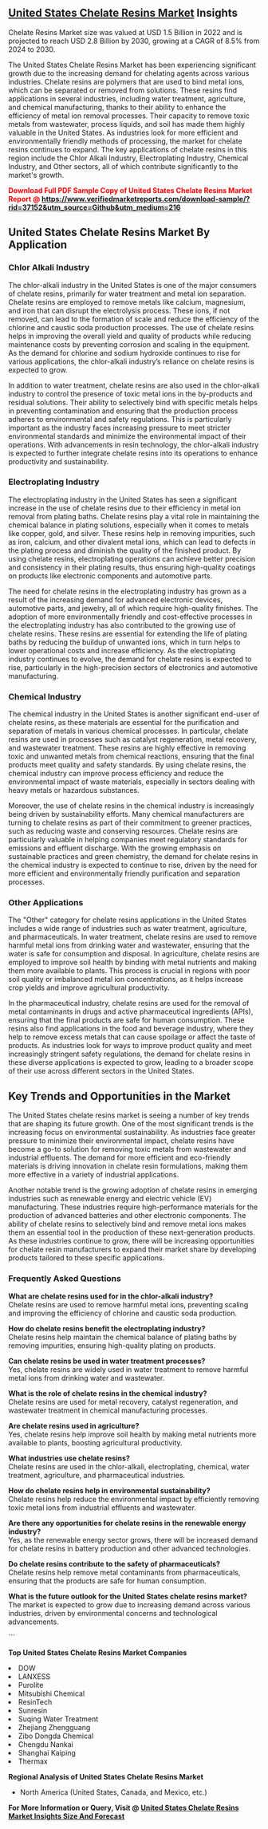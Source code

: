 <h2><a href="https://www.verifiedmarketreports.com/download-sample/?rid=37152&amp;utm_source=Github&amp;utm_medium=216" target="_blank">United States Chelate Resins Market</a> Insights</h2><p>Chelate Resins Market size was valued at USD 1.5 Billion in 2022 and is projected to reach USD 2.8 Billion by 2030, growing at a CAGR of 8.5% from 2024 to 2030.</p><p><p>The United States Chelate Resins Market has been experiencing significant growth due to the increasing demand for chelating agents across various industries. Chelate resins are polymers that are used to bind metal ions, which can be separated or removed from solutions. These resins find applications in several industries, including water treatment, agriculture, and chemical manufacturing, thanks to their ability to enhance the efficiency of metal ion removal processes. Their capacity to remove toxic metals from wastewater, process liquids, and soil has made them highly valuable in the United States. As industries look for more efficient and environmentally friendly methods of processing, the market for chelate resins continues to expand. The key applications of chelate resins in this region include the Chlor Alkali Industry, Electroplating Industry, Chemical Industry, and Other sectors, all of which contribute significantly to the market's growth.</p><p><strong><p><span class=""><span style="color: #ff0000;"><strong>Download Full PDF Sample Copy of United States Chelate Resins Market Report</strong> @ </span><a href="https://www.verifiedmarketreports.com/download-sample/?rid=37152&amp;utm_source=Github&amp;utm_medium=216" target="_blank">https://www.verifiedmarketreports.com/download-sample/?rid=37152&amp;utm_source=Github&amp;utm_medium=216</a></span></p></strong></p><h2>United States Chelate Resins Market By Application</h2><h3>Chlor Alkali Industry</h3><p>The chlor-alkali industry in the United States is one of the major consumers of chelate resins, primarily for water treatment and metal ion separation. Chelate resins are employed to remove metals like calcium, magnesium, and iron that can disrupt the electrolysis process. These ions, if not removed, can lead to the formation of scale and reduce the efficiency of the chlorine and caustic soda production processes. The use of chelate resins helps in improving the overall yield and quality of products while reducing maintenance costs by preventing corrosion and scaling in the equipment. As the demand for chlorine and sodium hydroxide continues to rise for various applications, the chlor-alkali industry’s reliance on chelate resins is expected to grow.</p><p>In addition to water treatment, chelate resins are also used in the chlor-alkali industry to control the presence of toxic metal ions in the by-products and residual solutions. Their ability to selectively bind with specific metals helps in preventing contamination and ensuring that the production process adheres to environmental and safety regulations. This is particularly important as the industry faces increasing pressure to meet stricter environmental standards and minimize the environmental impact of their operations. With advancements in resin technology, the chlor-alkali industry is expected to further integrate chelate resins into its operations to enhance productivity and sustainability.</p><h3>Electroplating Industry</h3><p>The electroplating industry in the United States has seen a significant increase in the use of chelate resins due to their efficiency in metal ion removal from plating baths. Chelate resins play a vital role in maintaining the chemical balance in plating solutions, especially when it comes to metals like copper, gold, and silver. These resins help in removing impurities, such as iron, calcium, and other divalent metal ions, which can lead to defects in the plating process and diminish the quality of the finished product. By using chelate resins, electroplating operations can achieve better precision and consistency in their plating results, thus ensuring high-quality coatings on products like electronic components and automotive parts.</p><p>The need for chelate resins in the electroplating industry has grown as a result of the increasing demand for advanced electronic devices, automotive parts, and jewelry, all of which require high-quality finishes. The adoption of more environmentally friendly and cost-effective processes in the electroplating industry has also contributed to the growing use of chelate resins. These resins are essential for extending the life of plating baths by reducing the buildup of unwanted ions, which in turn helps to lower operational costs and increase efficiency. As the electroplating industry continues to evolve, the demand for chelate resins is expected to rise, particularly in the high-precision sectors of electronics and automotive manufacturing.</p><h3>Chemical Industry</h3><p>The chemical industry in the United States is another significant end-user of chelate resins, as these materials are essential for the purification and separation of metals in various chemical processes. In particular, chelate resins are used in processes such as catalyst regeneration, metal recovery, and wastewater treatment. These resins are highly effective in removing toxic and unwanted metals from chemical reactions, ensuring that the final products meet quality and safety standards. By using chelate resins, the chemical industry can improve process efficiency and reduce the environmental impact of waste materials, especially in sectors dealing with heavy metals or hazardous substances.</p><p>Moreover, the use of chelate resins in the chemical industry is increasingly being driven by sustainability efforts. Many chemical manufacturers are turning to chelate resins as part of their commitment to greener practices, such as reducing waste and conserving resources. Chelate resins are particularly valuable in helping companies meet regulatory standards for emissions and effluent discharge. With the growing emphasis on sustainable practices and green chemistry, the demand for chelate resins in the chemical industry is expected to continue to rise, driven by the need for more efficient and environmentally friendly purification and separation processes.</p><h3>Other Applications</h3><p>The "Other" category for chelate resins applications in the United States includes a wide range of industries such as water treatment, agriculture, and pharmaceuticals. In water treatment, chelate resins are used to remove harmful metal ions from drinking water and wastewater, ensuring that the water is safe for consumption and disposal. In agriculture, chelate resins are employed to improve soil health by binding with metal nutrients and making them more available to plants. This process is crucial in regions with poor soil quality or imbalanced metal ion concentrations, as it helps increase crop yields and improve agricultural productivity.</p><p>In the pharmaceutical industry, chelate resins are used for the removal of metal contaminants in drugs and active pharmaceutical ingredients (APIs), ensuring that the final products are safe for human consumption. These resins also find applications in the food and beverage industry, where they help to remove excess metals that can cause spoilage or affect the taste of products. As industries look for ways to improve product quality and meet increasingly stringent safety regulations, the demand for chelate resins in these diverse applications is expected to grow, leading to a broader scope of their use across different sectors in the United States.</p><h2>Key Trends and Opportunities in the Market</h2><p>The United States chelate resins market is seeing a number of key trends that are shaping its future growth. One of the most significant trends is the increasing focus on environmental sustainability. As industries face greater pressure to minimize their environmental impact, chelate resins have become a go-to solution for removing toxic metals from wastewater and industrial effluents. The demand for more efficient and eco-friendly materials is driving innovation in chelate resin formulations, making them more effective in a variety of industrial applications.</p><p>Another notable trend is the growing adoption of chelate resins in emerging industries such as renewable energy and electric vehicle (EV) manufacturing. These industries require high-performance materials for the production of advanced batteries and other electronic components. The ability of chelate resins to selectively bind and remove metal ions makes them an essential tool in the production of these next-generation products. As these industries continue to grow, there will be increasing opportunities for chelate resin manufacturers to expand their market share by developing products tailored to these specific applications.</p><h3>Frequently Asked Questions</h3><p><strong>What are chelate resins used for in the chlor-alkali industry?</strong><br>Chelate resins are used to remove harmful metal ions, preventing scaling and improving the efficiency of chlorine and caustic soda production.</p><p><strong>How do chelate resins benefit the electroplating industry?</strong><br>Chelate resins help maintain the chemical balance of plating baths by removing impurities, ensuring high-quality plating on products.</p><p><strong>Can chelate resins be used in water treatment processes?</strong><br>Yes, chelate resins are widely used in water treatment to remove harmful metal ions from drinking water and wastewater.</p><p><strong>What is the role of chelate resins in the chemical industry?</strong><br>Chelate resins are used for metal recovery, catalyst regeneration, and wastewater treatment in chemical manufacturing processes.</p><p><strong>Are chelate resins used in agriculture?</strong><br>Yes, chelate resins help improve soil health by making metal nutrients more available to plants, boosting agricultural productivity.</p><p><strong>What industries use chelate resins?</strong><br>Chelate resins are used in the chlor-alkali, electroplating, chemical, water treatment, agriculture, and pharmaceutical industries.</p><p><strong>How do chelate resins help in environmental sustainability?</strong><br>Chelate resins help reduce the environmental impact by efficiently removing toxic metal ions from industrial effluents and wastewater.</p><p><strong>Are there any opportunities for chelate resins in the renewable energy industry?</strong><br>Yes, as the renewable energy sector grows, there will be increased demand for chelate resins in battery production and other advanced technologies.</p><p><strong>Do chelate resins contribute to the safety of pharmaceuticals?</strong><br>Chelate resins help remove metal contaminants from pharmaceuticals, ensuring that the products are safe for human consumption.</p><p><strong>What is the future outlook for the United States chelate resins market?</strong><br>The market is expected to grow due to increasing demand across various industries, driven by environmental concerns and technological advancements.</p>```</p><p><strong>Top United States Chelate Resins Market Companies</strong></p><div data-test-id=""><p><li>DOW</li><li> LANXESS</li><li> Purolite</li><li> Mitsubishi Chemical</li><li> ResinTech</li><li> Sunresin</li><li> Suqing Water Treatment</li><li> Zhejiang Zhengguang</li><li> Zibo Dongda Chemical</li><li> Chengdu Nankai</li><li> Shanghai Kaiping</li><li> Thermax</li></p><div><strong>Regional Analysis of&nbsp;United States Chelate Resins Market</strong></div><ul><li dir="ltr"><p dir="ltr">North America&nbsp;(United States, Canada, and Mexico, etc.)</p></li></ul><p><strong>For More Information or Query, Visit @&nbsp;</strong><strong><a href="https://www.verifiedmarketreports.com/product/global-chelate-resins-market-2019-by-manufacturers-regions-type-and-application-forecast-to-2024/?utm_source=Github&amp;utm_medium=216" target="_blank">United States Chelate Resins Market Insights Size And Forecast</a></strong></p></div>
